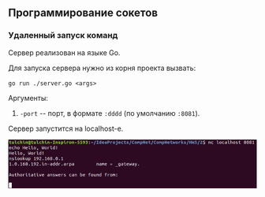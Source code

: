 ## Программирование сокетов

### Удаленный запуск команд

Сервер реализован на языке Go.

Для запуска сервера нужно из корня проекта вызвать:
```angular2html
go run ./server.go <args>
```
Аргументы:
1) ```-port``` -- порт, в формате ```:dddd``` (по умолчанию ```:8081```).

Сервер запустится на localhost-е.

![image](pictures/1.png)  
